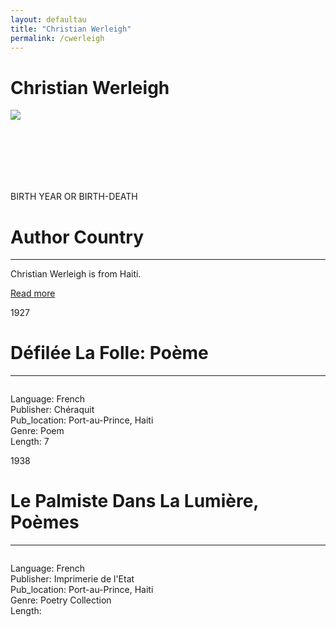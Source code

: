 ```yaml
---
layout: defaultau
title: "Christian Werleigh"
permalink: /cwerleigh
---
```

<!-- partial:index.partial.html -->
<div class="content">
    <h1>Christian Werleigh</h1>
    <div class="quote">
        <div><img src="https://scontent.fdcf1-1.fna.fbcdn.net/v/t1.6435-9/195043540_531168351573790_5951050635040815045_n.jpg?_nc_cat=103&ccb=1-7&_nc_sid=730e14&_nc_ohc=5VSSrssNL20AX9__caC&_nc_ht=scontent.fdcf1-1.fna&oh=00_AfAWbE9JiUvqXDWseI3Z1V2g0gBypFKy_YbeeCjMjb-I2w&oe=63B0A78B" class="logo"></div>
    </div>
    <div class="timeline">
        <div style="padding-bottom:100px;"></div>
        <div class="block">
            <div class="date right"><p class="right"> BIRTH YEAR OR BIRTH-DEATH </p></div>
            <div class="dot"></div>
            <div class="left first">
                <h1>Author Country</h1><hr>
            <p>Christian Werleigh is from Haiti.</p>
                <a href=""_blank">Read more</a>
            </div>
        </div>
        <div class="block">
            <div class="date left"><p class="left">1927</p></div>
            <div class="dot"></div>
            <div class="right">
                <h1>Défilée La Folle: Poème</h1><hr>
                <p><img src=""></p>
                <p>
                Language: French<br/>
                Publisher: Chéraquit<br/>
                Pub_location: Port-au-Prince, Haiti<br/>
                Genre: Poem<br/>
                Length: 7<br/>                   </p>
            </div>
        </div>
       <div class="block">
            <div class="date left"><p class="left">1938</p></div>
            <div class="dot"></div>
            <div class="right">
                <h1>Le Palmiste Dans La Lumière, Poèmes</h1><hr>
                <p><img src=""></p>
                <p>
                Language: French<br/>
                Publisher: Imprimerie de l'Etat<br/>
                Pub_location: Port-au-Prince, Haiti<br/>
                Genre: Poetry Collection<br/>
                Length: <br/>                   </p>
            </div>
        </div>
